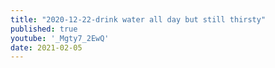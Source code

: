 ```yaml
---
title: "2020-12-22-drink water all day but still thirsty"
published: true
youtube: '_Mgty7_2EwQ'
date: 2021-02-05
---
```


